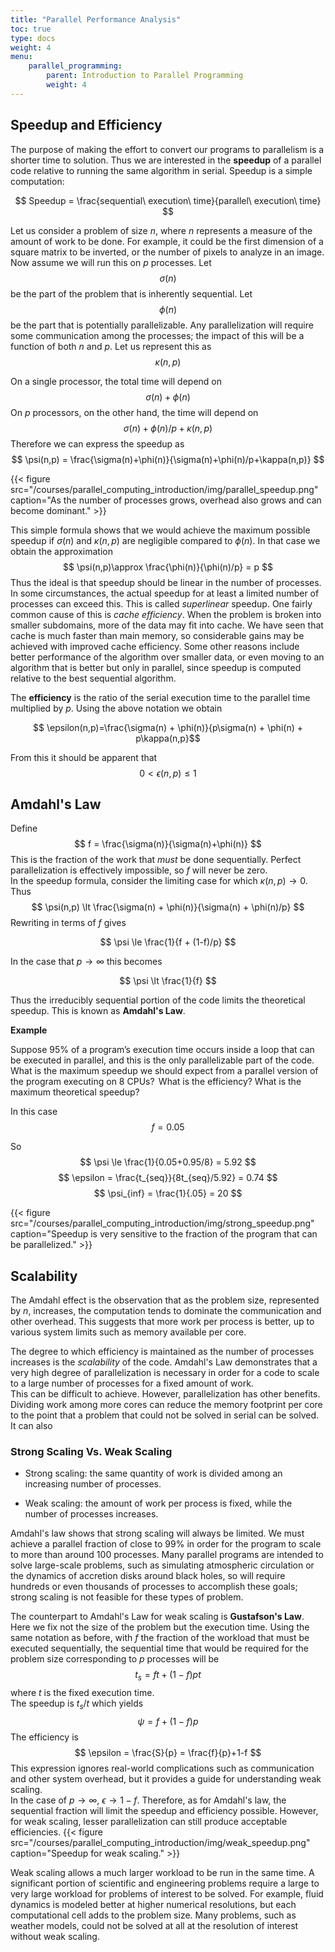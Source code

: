 ```yaml
---
title: "Parallel Performance Analysis"
toc: true
type: docs
weight: 4
menu:
    parallel_programming:
        parent: Introduction to Parallel Programming
        weight: 4
---
```


## Speedup and Efficiency

The purpose of making the effort to convert our programs to parallelism is a shorter time to solution.
Thus we are interested in the **speedup** of a parallel code relative to running
the same algorithm in serial.  Speedup is a simple computation: 

$$ Speedup = \frac{sequential\ execution\ time}{parallel\ execution\ time} $$

Let us consider a problem of size $n$, where $n$ represents a measure of the
amount of work to be done.  For example, it could be the first dimension of a 
square matrix to be inverted, or the number of pixels to analyze in an image. 
Now assume we will run this on $p$ processes.  Let
$$ \sigma (n) $$
be the part of the problem that is inherently sequential.  Let 
$$ \phi (n) $$
be the part that is potentially parallelizable.  Any parallelization will
require some communication among the processes; the impact of this will be a 
function of both $n$ and $p$.  Let us represent this as 
$$ \kappa (n,p) $$

On a single processor, the total time will depend on
$$ \sigma (n) + \phi (n) $$
On $p$ processors, on the other hand, the time will depend on
$$ \sigma (n) + \phi (n)/p + \kappa (n,p) $$
Therefore we can express the speedup as
$$ \psi(n,p) = \frac{\sigma(n)+\phi(n)}{\sigma(n)+\phi(n)/p+\kappa(n,p)} $$

{{< figure src="/courses/parallel_computing_introduction/img/parallel_speedup.png" caption="As the number of processes grows, overhead also grows and can become dominant." >}}

This simple formula shows that we would achieve the maximum possible speedup if $\sigma(n)$ and $\kappa(n,p)$ are negligible compared to $\phi(n)$.  In that case we obtain the approximation
$$ \psi(n,p)\approx \frac{\phi(n)}{\phi(n)/p} = p $$
Thus the ideal is that speedup should be
linear in the number of processes.  In some circumstances, the actual speedup
for at least a limited number of processes can exceed this.  This is called
_superlinear_ speedup.  One fairly common cause of this is _cache efficiency_.  When the problem is broken into smaller subdomains, more of the data may fit
into cache.  We have seen that cache is much faster than main memory, so 
considerable gains may be achieved with improved cache efficiency.  Some other
reasons include better performance of the algorithm over smaller data, or even
moving to an algorithm that is better but only in parallel, since speedup is computed 
relative to the best sequential algorithm. 

The **efficiency** is the ratio of the serial execution time to the parallel time multiplied by $p$.  Using the above notation we obtain

$$ \epsilon(n,p)=\frac{\sigma(n) + \phi(n)}{p\sigma(n) + \phi(n) + p\kappa(n,p}$$

From this it should be apparent that 
$$ 0 < \epsilon(n,p) \le 1 $$


## Amdahl's Law

Define
$$ f = \frac{\sigma(n)}{\sigma(n)+\phi(n)} $$
This is the fraction of the work that _must_ be done sequentially.  Perfect
parallelization is effectively impossible, so $f$ will never be zero.  
In the speedup formula, consider the limiting case for which $\kappa(n,p) \to 0$.
Thus
$$ \psi(n,p) \lt \frac{\sigma(n) + \phi(n)}{\sigma(n) + \phi(n)/p} $$
Rewriting in terms of $f$ gives

$$ \psi \le \frac{1}{f + (1-f)/p} $$

In the case that $p \to \infty$ this becomes

$$ \psi \lt \frac{1}{f} $$

Thus the irreducibly sequential portion of the code limits the theoretical speedup.  This is known as **Amdahl's Law**.

**Example**

Suppose 95% of a program’s execution time occurs inside a loop that can be executed in parallel, and this is the only parallelizable part of the code. What is the maximum speedup we should expect from a parallel version of the program executing on 8 CPUs?  What is the efficiency?  What is the maximum theoretical
speedup?

In this case
$$ f = 0.05 $$

So
$$ \psi \le \frac{1}{0.05+0.95/8} = 5.92 $$
$$ \epsilon = \frac{t_{seq}}{8t_{seq}/5.92} = 0.74 $$
$$ \psi_{inf} = \frac{1}{.05} = 20 $$

{{< figure src="/courses/parallel_computing_introduction/img/strong_speedup.png" caption="Speedup is very sensitive to the fraction of the program that can be parallelized." >}}

## Scalability

The Amdahl effect is the observation that as the problem size, represented by
$n$, increases, the computation tends to dominate the communication and other
overhead.  This suggests that more work per process is better, up to various
system limits such as memory available per core.

The degree to which efficiency is maintained as the number of processes increases
is the _scalability_ of the code.  Amdahl's Law demonstrates that a very high degree of parallelization is necessary in order for a code to scale to
a large number of processes for a fixed amount of work.  
This can be difficult to achieve.  However, parallelization has other
benefits.  Dividing work among more cores can reduce the memory footprint
per core to the point that a problem that could not be solved in serial can
be solved.  It can also 

### Strong Scaling Vs. Weak Scaling

- Strong scaling: the same quantity of work is divided among an increasing number of processes.

- Weak scaling: the amount of work per process is fixed, while the number of processes increases.

Amdahl's law shows that strong scaling will always
be limited. We must achieve a parallel fraction of close to 99% in order for the
program to scale to more than around 100 processes.
Many parallel programs are intended to solve large-scale problems, such as
simulating atmospheric circulation or the dynamics of accretion disks around
black holes, so will require hundreds or even thousands of processes to
accomplish these goals; strong scaling is not feasible for these types of
problem.  

The counterpart to Amdahl's Law for weak scaling is **Gustafson's Law**.  
Here we fix not the size of the problem but the execution time.
Using the same notation as before, with $f$ the fraction of the workload
that must be executed sequentially, the sequential time that would 
be required for the problem size corresponding to $p$ processes will be
$$ t_s = ft + (1-f)pt $$
where $t$ is the fixed execution time.  
The speedup is $t_s/t$ which yields
$$ \psi = f + (1-f)p $$
The efficiency is 
$$ \epsilon = \frac{S}{p} = \frac{f}{p}+1-f $$
This expression ignores real-world complications such as communication and
other system overhead, but it provides a guide for understanding weak scaling.  
In the case of $p \to \infty$, $\epsilon \to 1-f$.  Therefore, as for Amdahl's law,
the sequential fraction will limit the speedup and efficiency possible. 
However, for weak scaling, lesser parallelization can still produce 
acceptable efficiencies.
{{< figure src="/courses/parallel_computing_introduction/img/weak_speedup.png" caption="Speedup for weak scaling." >}}

Weak scaling allows a much larger workload to be run in the same time.  A significant portion of 
scientific and engineering problems require a large to very large workload
for problems of interest to be solved.  For example, fluid dynamics is modeled
better at higher numerical resolutions, but each computational cell adds to 
the problem size.  Many problems, such as weather models, could not be solved at all at the resolution of interest without weak scaling.
